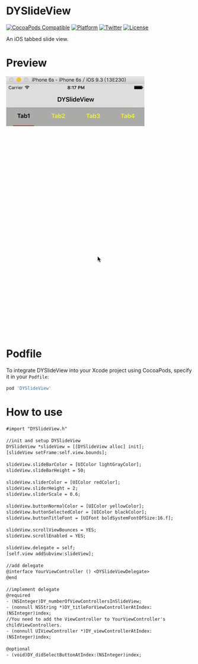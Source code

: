 # DYSlideView

[![CocoaPods Compatible](https://img.shields.io/cocoapods/v/DYSlideView.svg)](https://img.shields.io/cocoapods/v/DYSlideView.svg)
[![Platform](https://img.shields.io/cocoapods/p/DYSlideView.svg)](http://cocoadocs.org/docsets/DYSlideView)
[![Twitter](https://img.shields.io/badge/twitter-@DwarvenYang-blue.svg)](http://twitter.com/DwarvenYang)
[![License](https://img.shields.io/github/license/Dwarven/DYSlideView.svg)](https://img.shields.io/github/license/Dwarven/DYSlideView.svg)

An iOS tabbed slide view.

# Preview
![DYSlideView Demo Gif](https://raw.githubusercontent.com/Dwarven/DYSlideView/master/demo.gif)

# Podfile
To integrate DYSlideView into your Xcode project using CocoaPods, specify it in your `Podfile`:

```ruby
pod 'DYSlideView'
```

# How to use 

```obj-c
#import "DYSlideView.h"

//init and setup DYSlideView
DYSlideView *slideView = [[DYSlideView alloc] init];
[slideView setFrame:self.view.bounds];
    
slideView.slideBarColor = [UIColor lightGrayColor];
slideView.slideBarHeight = 50;
    
slideView.sliderColor = [UIColor redColor];
slideView.sliderHeight = 2;
slideView.sliderScale = 0.6;
    
slideView.buttonNormalColor = [UIColor yellowColor];
slideView.buttonSelectedColor = [UIColor blackColor];
slideView.buttonTitleFont = [UIFont boldSystemFontOfSize:16.f];
    
slideView.scrollViewBounces = YES;
slideView.scrollEnabled = YES;
    
slideView.delegate = self;
[self.view addSubview:slideView];

//add delegate
@interface YourViewController () <DYSlideViewDelegate>
@end

//implement delegate
@required
- (NSInteger)DY_numberOfViewControllersInSlideView;
- (nonnull NSString *)DY_titleForViewControllerAtIndex:(NSInteger)index;
//You need to add the ViewController to YourViewController's childViewControllers.
- (nonnull UIViewController *)DY_viewControllerAtIndex:(NSInteger)index;

@optional
- (void)DY_didSelectButtonAtIndex:(NSInteger)index;
```


